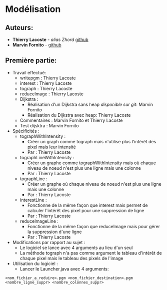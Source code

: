 # Modélisation

## Auteurs:

  * **Thierry Lacoste** - *alias Zhord* [github](https://github.com/tLacoste)
  * **Marvin Fornito** - [github](https://github.com/fornito2u)

## Première partie:
  
  * Travail effectué:
    * writepgm : Thierry Lacoste
    * interest : Thierry Lacoste
    * tograph :  Thierry Lacoste
    * reduceImage : Thierry Lacoste
    * Dijkstra : 
      * Réalisation d'un Dijkstra sans heap *disponible sur git*: Marvin Fornito
      * Réalisation du Dijkstra avec heap: Thierry Lacoste
    * Commentaires : Marvin Fornito et Thierry Lacoste
    * Test dijsktra : Marvin Fornito
  * Spécificités :
      * tographWithIntensity :
        * Créer un graph comme tograph mais n'utilise plus l'intérêt des pixel mais leur intensité
        * Par : Thierry Lacoste
      * tographLineWithIntensity :
        * Créer un graphe comme tographWithIntensity mais où chaque niveau de noeud n'est plus une ligne mais une colonne 
        * Par : Thierry Lacoste
      * tographLine :
        * Créer un graphe où chaque niveau de noeud n'est plus une ligne mais une colonne
        * Par : Thierry Lacoste
      * interestLine :
        * Fonctionne de la même façon que interest mais permet de calculer l'intérêt des pixel pour une suppression de ligne
        * Par : Thierry Lacoste
      * reduceImageLine :
        * Fonctionne de la même façon que reduceImage mais pour gérer la suppression d'une ligne
        * Par : Thierry Lacoste
  * Modifications par rapport au sujet :
      * Le logiciel se lance avec 4 arguments au lieu d'un seul
      * La méthode tograph n'a pas comme argument le tableau d'intérêt de chaque pixel mais le tableau des pixels de l'image
  * Utilisation du logiciel :
      * Lancer le Launcher.java avec 4 arguments:
  ```
<nom_fichier_a_reduire>.pgm <nom_fichier_destination>.pgm <nombre_ligne_suppr> <nombre_colonnes_suppr>
  ```
